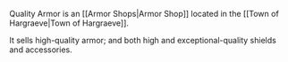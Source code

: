 Quality Armor is an [[Armor Shops|Armor Shop]] located in the [[Town of Hargraeve|Town of Hargraeve]].

It sells high-quality armor; and both high and exceptional-quality shields and accessories.

